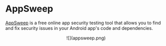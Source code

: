 # AppSweep

[AppSweep](https://appsweep.guardsquare.com/) is a free online app security testing tool that allows you to find and fix security
issues in your Android app's code and dependencies.

<center>
![](appsweep.png)
</center>
